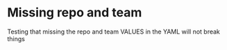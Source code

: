 <!--
author: philip-gai
repository:
team:
category: announcements
-->

# Missing repo and team

Testing that missing the repo and team VALUES in the YAML will not break things

